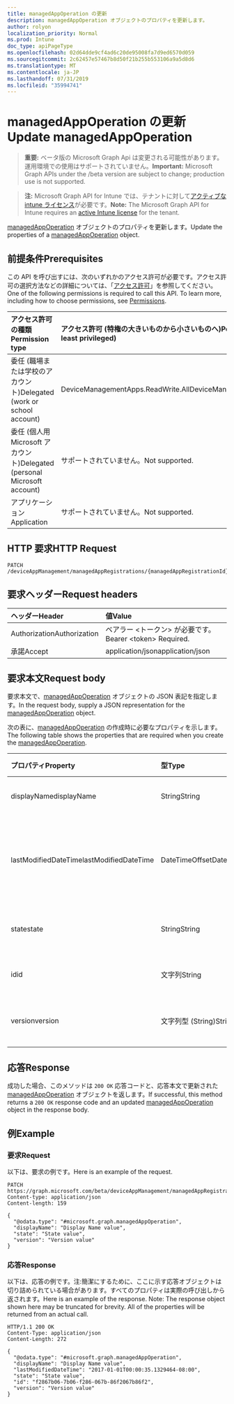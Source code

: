 ```yaml
---
title: managedAppOperation の更新
description: managedAppOperation オブジェクトのプロパティを更新します。
author: rolyon
localization_priority: Normal
ms.prod: Intune
doc_type: apiPageType
ms.openlocfilehash: 02d64dde9cf4ad6c20de95008fa7d9ed6570d059
ms.sourcegitcommit: 2c62457e57467b8d50f21b255b553106a9a5d8d6
ms.translationtype: MT
ms.contentlocale: ja-JP
ms.lasthandoff: 07/31/2019
ms.locfileid: "35994741"
---
```

# <a name="update-managedappoperation"></a><span data-ttu-id="2c62d-103">managedAppOperation の更新</span><span class="sxs-lookup"><span data-stu-id="2c62d-103">Update managedAppOperation</span></span>

> <span data-ttu-id="2c62d-104">**重要:** ベータ版の Microsoft Graph Api は変更される可能性があります。運用環境での使用はサポートされていません。</span><span class="sxs-lookup"><span data-stu-id="2c62d-104">**Important:** Microsoft Graph APIs under the /beta version are subject to change; production use is not supported.</span></span>

> <span data-ttu-id="2c62d-105">**注:** Microsoft Graph API for Intune では、テナントに対して[アクティブな intune ライセンス](https://go.microsoft.com/fwlink/?linkid=839381)が必要です。</span><span class="sxs-lookup"><span data-stu-id="2c62d-105">**Note:** The Microsoft Graph API for Intune requires an [active Intune license](https://go.microsoft.com/fwlink/?linkid=839381) for the tenant.</span></span>

<span data-ttu-id="2c62d-106">[managedAppOperation](../resources/intune-mam-managedappoperation.md) オブジェクトのプロパティを更新します。</span><span class="sxs-lookup"><span data-stu-id="2c62d-106">Update the properties of a [managedAppOperation](../resources/intune-mam-managedappoperation.md) object.</span></span>

## <a name="prerequisites"></a><span data-ttu-id="2c62d-107">前提条件</span><span class="sxs-lookup"><span data-stu-id="2c62d-107">Prerequisites</span></span>
<span data-ttu-id="2c62d-p101">この API を呼び出すには、次のいずれかのアクセス許可が必要です。アクセス許可の選択方法などの詳細については、「[アクセス許可](/graph/permissions-reference)」を参照してください。</span><span class="sxs-lookup"><span data-stu-id="2c62d-p101">One of the following permissions is required to call this API. To learn more, including how to choose permissions, see [Permissions](/graph/permissions-reference).</span></span>

|<span data-ttu-id="2c62d-110">アクセス許可の種類</span><span class="sxs-lookup"><span data-stu-id="2c62d-110">Permission type</span></span>|<span data-ttu-id="2c62d-111">アクセス許可 (特権の大きいものから小さいものへ)</span><span class="sxs-lookup"><span data-stu-id="2c62d-111">Permissions (from most to least privileged)</span></span>|
|:---|:---|
|<span data-ttu-id="2c62d-112">委任 (職場または学校のアカウント)</span><span class="sxs-lookup"><span data-stu-id="2c62d-112">Delegated (work or school account)</span></span>|<span data-ttu-id="2c62d-113">DeviceManagementApps.ReadWrite.All</span><span class="sxs-lookup"><span data-stu-id="2c62d-113">DeviceManagementApps.ReadWrite.All</span></span>|
|<span data-ttu-id="2c62d-114">委任 (個人用 Microsoft アカウント)</span><span class="sxs-lookup"><span data-stu-id="2c62d-114">Delegated (personal Microsoft account)</span></span>|<span data-ttu-id="2c62d-115">サポートされていません。</span><span class="sxs-lookup"><span data-stu-id="2c62d-115">Not supported.</span></span>|
|<span data-ttu-id="2c62d-116">アプリケーション</span><span class="sxs-lookup"><span data-stu-id="2c62d-116">Application</span></span>|<span data-ttu-id="2c62d-117">サポートされていません。</span><span class="sxs-lookup"><span data-stu-id="2c62d-117">Not supported.</span></span>|

## <a name="http-request"></a><span data-ttu-id="2c62d-118">HTTP 要求</span><span class="sxs-lookup"><span data-stu-id="2c62d-118">HTTP Request</span></span>
<!-- {
  "blockType": "ignored"
}
-->
``` http
PATCH /deviceAppManagement/managedAppRegistrations/{managedAppRegistrationId}/operations/{managedAppOperationId}
```

## <a name="request-headers"></a><span data-ttu-id="2c62d-119">要求ヘッダー</span><span class="sxs-lookup"><span data-stu-id="2c62d-119">Request headers</span></span>
|<span data-ttu-id="2c62d-120">ヘッダー</span><span class="sxs-lookup"><span data-stu-id="2c62d-120">Header</span></span>|<span data-ttu-id="2c62d-121">値</span><span class="sxs-lookup"><span data-stu-id="2c62d-121">Value</span></span>|
|:---|:---|
|<span data-ttu-id="2c62d-122">Authorization</span><span class="sxs-lookup"><span data-stu-id="2c62d-122">Authorization</span></span>|<span data-ttu-id="2c62d-123">ベアラー &lt;トークン&gt; が必要です。</span><span class="sxs-lookup"><span data-stu-id="2c62d-123">Bearer &lt;token&gt; Required.</span></span>|
|<span data-ttu-id="2c62d-124">承諾</span><span class="sxs-lookup"><span data-stu-id="2c62d-124">Accept</span></span>|<span data-ttu-id="2c62d-125">application/json</span><span class="sxs-lookup"><span data-stu-id="2c62d-125">application/json</span></span>|

## <a name="request-body"></a><span data-ttu-id="2c62d-126">要求本文</span><span class="sxs-lookup"><span data-stu-id="2c62d-126">Request body</span></span>
<span data-ttu-id="2c62d-127">要求本文で、[managedAppOperation](../resources/intune-mam-managedappoperation.md) オブジェクトの JSON 表記を指定します。</span><span class="sxs-lookup"><span data-stu-id="2c62d-127">In the request body, supply a JSON representation for the [managedAppOperation](../resources/intune-mam-managedappoperation.md) object.</span></span>

<span data-ttu-id="2c62d-128">次の表に、[managedAppOperation](../resources/intune-mam-managedappoperation.md) の作成時に必要なプロパティを示します。</span><span class="sxs-lookup"><span data-stu-id="2c62d-128">The following table shows the properties that are required when you create the [managedAppOperation](../resources/intune-mam-managedappoperation.md).</span></span>

|<span data-ttu-id="2c62d-129">プロパティ</span><span class="sxs-lookup"><span data-stu-id="2c62d-129">Property</span></span>|<span data-ttu-id="2c62d-130">型</span><span class="sxs-lookup"><span data-stu-id="2c62d-130">Type</span></span>|<span data-ttu-id="2c62d-131">説明</span><span class="sxs-lookup"><span data-stu-id="2c62d-131">Description</span></span>|
|:---|:---|:---|
|<span data-ttu-id="2c62d-132">displayName</span><span class="sxs-lookup"><span data-stu-id="2c62d-132">displayName</span></span>|<span data-ttu-id="2c62d-133">String</span><span class="sxs-lookup"><span data-stu-id="2c62d-133">String</span></span>|<span data-ttu-id="2c62d-134">操作名。</span><span class="sxs-lookup"><span data-stu-id="2c62d-134">The operation name.</span></span>|
|<span data-ttu-id="2c62d-135">lastModifiedDateTime</span><span class="sxs-lookup"><span data-stu-id="2c62d-135">lastModifiedDateTime</span></span>|<span data-ttu-id="2c62d-136">DateTimeOffset</span><span class="sxs-lookup"><span data-stu-id="2c62d-136">DateTimeOffset</span></span>|<span data-ttu-id="2c62d-137">アプリ操作が変更された最終時刻。</span><span class="sxs-lookup"><span data-stu-id="2c62d-137">The last time the app operation was modified.</span></span>|
|<span data-ttu-id="2c62d-138">state</span><span class="sxs-lookup"><span data-stu-id="2c62d-138">state</span></span>|<span data-ttu-id="2c62d-139">String</span><span class="sxs-lookup"><span data-stu-id="2c62d-139">String</span></span>|<span data-ttu-id="2c62d-140">操作の現在の状態。</span><span class="sxs-lookup"><span data-stu-id="2c62d-140">The current state of the operation</span></span>|
|<span data-ttu-id="2c62d-141">id</span><span class="sxs-lookup"><span data-stu-id="2c62d-141">id</span></span>|<span data-ttu-id="2c62d-142">文字列</span><span class="sxs-lookup"><span data-stu-id="2c62d-142">String</span></span>|<span data-ttu-id="2c62d-143">エンティティのキー。</span><span class="sxs-lookup"><span data-stu-id="2c62d-143">Key of the entity.</span></span>|
|<span data-ttu-id="2c62d-144">version</span><span class="sxs-lookup"><span data-stu-id="2c62d-144">version</span></span>|<span data-ttu-id="2c62d-145">文字列型 (String)</span><span class="sxs-lookup"><span data-stu-id="2c62d-145">String</span></span>|<span data-ttu-id="2c62d-146">エンティティのバージョン。</span><span class="sxs-lookup"><span data-stu-id="2c62d-146">Version of the entity.</span></span>|



## <a name="response"></a><span data-ttu-id="2c62d-147">応答</span><span class="sxs-lookup"><span data-stu-id="2c62d-147">Response</span></span>
<span data-ttu-id="2c62d-148">成功した場合、このメソッドは `200 OK` 応答コードと、応答本文で更新された [managedAppOperation](../resources/intune-mam-managedappoperation.md) オブジェクトを返します。</span><span class="sxs-lookup"><span data-stu-id="2c62d-148">If successful, this method returns a `200 OK` response code and an updated [managedAppOperation](../resources/intune-mam-managedappoperation.md) object in the response body.</span></span>

## <a name="example"></a><span data-ttu-id="2c62d-149">例</span><span class="sxs-lookup"><span data-stu-id="2c62d-149">Example</span></span>

### <a name="request"></a><span data-ttu-id="2c62d-150">要求</span><span class="sxs-lookup"><span data-stu-id="2c62d-150">Request</span></span>
<span data-ttu-id="2c62d-151">以下は、要求の例です。</span><span class="sxs-lookup"><span data-stu-id="2c62d-151">Here is an example of the request.</span></span>
``` http
PATCH https://graph.microsoft.com/beta/deviceAppManagement/managedAppRegistrations/{managedAppRegistrationId}/operations/{managedAppOperationId}
Content-type: application/json
Content-length: 159

{
  "@odata.type": "#microsoft.graph.managedAppOperation",
  "displayName": "Display Name value",
  "state": "State value",
  "version": "Version value"
}
```

### <a name="response"></a><span data-ttu-id="2c62d-152">応答</span><span class="sxs-lookup"><span data-stu-id="2c62d-152">Response</span></span>
<span data-ttu-id="2c62d-p102">以下は、応答の例です。注:簡潔にするために、ここに示す応答オブジェクトは切り詰められている場合があります。すべてのプロパティは実際の呼び出しから返されます。</span><span class="sxs-lookup"><span data-stu-id="2c62d-p102">Here is an example of the response. Note: The response object shown here may be truncated for brevity. All of the properties will be returned from an actual call.</span></span>
``` http
HTTP/1.1 200 OK
Content-Type: application/json
Content-Length: 272

{
  "@odata.type": "#microsoft.graph.managedAppOperation",
  "displayName": "Display Name value",
  "lastModifiedDateTime": "2017-01-01T00:00:35.1329464-08:00",
  "state": "State value",
  "id": "f2867b06-7b06-f286-067b-86f2067b86f2",
  "version": "Version value"
}
```





